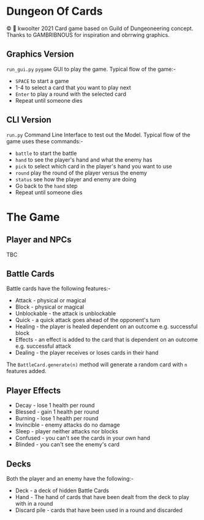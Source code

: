 # Dungeon Of Cards
:copyright: :monkey: kwoolter 2021
Card game based on Guild of Dungeoneering concept.
Thanks to GAMBRIBNOUS for inspiration and obrrwing graphics.


## Graphics Version
`run_gui.py` `pygame` GUI to play the game.
Typical flow of the game:-
* `SPACE` to start a game
* 1-4 to select a card that you want to play next
* `Enter` to play a round with the selected card
* Repeat until someone dies

## CLI Version
`run.py` Command Line Interface to test out the Model.
Typical flow of the game uses these commands:-
* `battle` to start the battle
* `hand` to see the player's hand and what the enemy has
* `pick` to select which card in the player's hand you want to use
* `round` play the round of the player versus the enemy
* `status` see how the player and enemy are doing
* Go back to the `hand` step
* Repeat until someone dies

# The Game
## Player and NPCs
TBC

## Battle Cards
Battle cards have the following features:-
* Attack - physical or magical
* Block -  physical or magical
* Unblockable - the attack is unblockable
* Quick - a quick attack goes ahead of the opponent's turn
* Healing - the player is healed dependent on an outcome e.g. successful block
* Effects - an effect is added to the card that is dependent on an outcome e.g. successful attack
* Dealing - the player receives or loses cards in their hand

The `BattleCard.generate(n)` method will generate a random card with `n` features added.

## Player Effects
* Decay - lose 1 health per round
* Blessed - gain 1 health per round
* Burning - lose 1 health per round
* Invincible - enemy attacks do no damage
* Sleep - player neither attacks nor blocks
* Confused - you can't see the cards in your own hand
* Blinded - you can't see the enemy's card

## Decks
Both the player and an enemy have the following:-
* Deck - a deck of hidden Battle Cards
* Hand - The hand of cards that have been dealt from the deck to play with in a round
* Discard pile - cards that have been used in a round and discarded

